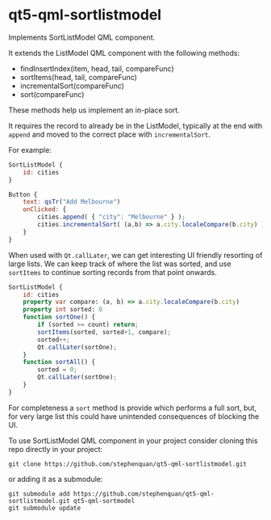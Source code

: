 # qt5-qml-sortlistmodel
Implements SortListModel QML component.

It extends the ListModel QML component with the following methods:

 - findInsertIndex(item, head, tail, compareFunc)
 - sortItems(head, tail, compareFunc)
 - incrementalSort(compareFunc)
 - sort(compareFunc)

These methods help us implement an in-place sort.

It requires the record to already be in the ListModel, typically at the
end with `append` and moved to the correct place with `incrementalSort`.

For example:

```qml
SortListModel {
    id: cities
}

Button {
    text: qsTr("Add Melbourne")
    onClicked: {
        cities.append( { "city": "Melbourne" } );
        cities.incrementalSort( (a,b) => a.city.localeCompare(b.city) );
    }
}
```

When used with `Qt.callLater`, we can get interesting UI friendly resorting
of large lists. We can keep track of where the list was sorted, and use
`sortItems` to continue sorting records from that point onwards.

```qml
SortListModel {
    id: cities
    property var compare: (a, b) => a.city.localeCompare(b.city)
    property int sorted: 0
    function sortOne() {
        if (sorted >= count) return;
        sortItems(sorted, sorted+1, compare);
        sorted++;
        Qt.callLater(sortOne);
    }
    function sortAll() {
        sorted = 0;
        Qt.callLater(sortOne);
    }
}
```

For completeness a `sort` method is provide which performs a full sort,
but, for very large list this could have unintended consequences of
blocking the UI.

To use SortListModel QML component in your project consider cloning this
repo directly in your project:

    git clone https://github.com/stephenquan/qt5-qml-sortlistmodel.git
    
or adding it as a submodule:

    git submodule add https://github.com/stephenquan/qt5-qml-sortlistmodel.git qt5-qml-sortmodel
    git submodule update
